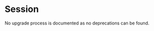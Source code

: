 <!-- NOTE: THIS FILE IS AUTOGENERATED. DO NOT EDIT BY HAND. -->
<!-- see templates/registry/markdown/attribute_namespace.md.j2 -->

# Session

No upgrade process is documented as no deprecations can be found.
